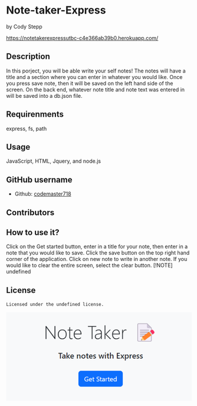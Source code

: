 # Note-taker-Express

  by Cody Stepp

  https://notetakerexpressutbc-c4e366ab39b0.herokuapp.com/

  
  
  ## Description
  In this porject, you will be able write your self notes! The notes will have a title and a section where you can enter in whatever you would like. Once you press save note, then it will be saved on the left hand side of the screen. On the back end, whatever note title and note text was entered in will be saved into a db.json file.
  ## Requirenments
  express, fs, path
  ## Usage
  JavaScript, HTML, Jquery, and node.js
  ## GitHub username
  * Github: [codemaster718](https://github.comcodemaster718/)
  ## Contributors 
  
  ## How to use it?
  Click on the Get started button, enter in a title for your note, then enter in a note that you would like to save. Click the save button on the top right hand corner of the application. Click on new note to write in another note. If you would like to clear the entire screen, select the clear button. 
  [!NOTE] 
  undefined
  ## License
    Licensed under the undefined license.


![alt text](<other/Screenshot 2024-02-19 171558.png>)
